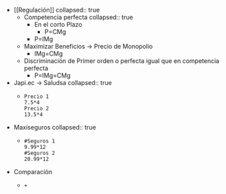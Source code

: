- [[Regulación]]
  collapsed:: true
	- Competencia perfecta
	  collapsed:: true
		- En el corto Plazo
			- P=CMg
		- P=IMg
	- Maximizar Beneficios →  Precio de Monopolio
		- IMg=CMg
	- Discriminación de Primer orden o perfecta igual que en competencia perfecta
		- P=IMg=CMg
- Japi.ec → Saludsa
  collapsed:: true
	- ```calc
	  Precio 1
	  7.5*4
	  Precio 2
	  13.5*4
	  ```
- Maxiseguros
  collapsed:: true
	- ```calc
	  #Seguros 1
	  9.99*12
	  #Seguros 2
	  20.99*12
	  ```
- Comparación
	- ```calc
	  +
	  ```